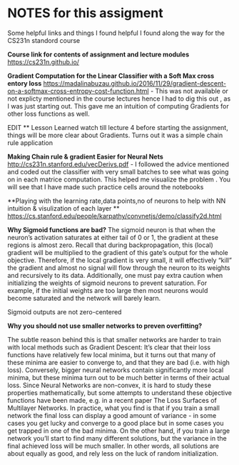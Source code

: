 # NOTES for this assigment

Some helpful links and things I found helpful I found along the way for the CS231n standord course

**Course link for contents of assignment and lecture modules**
https://cs231n.github.io/


**Gradient Computation for the Linear Classifier with a Soft Max cross entory loss**
https://madalinabuzau.github.io/2016/11/29/gradient-descent-on-a-softmax-cross-entropy-cost-function.html - This was not available or not explicty mentioned in the course lectures hence I had to dig this out , as I was just starting out. This gave me an intuition of computing Gradients for other loss functions as well.

EDIT ** Lesson Learned watch till lecture 4 before starting the assignment, things will be more clear about Gradients. Turns out it was a simple chain rule application


**Making Chain rule & gradient Easier for Neural Nets**
http://cs231n.stanford.edu/vecDerivs.pdf - I followed the advice mentioned and coded out the classifier with very small batches to see what was going on in each matrice computation. This helped me visualize the problem . You will see that I have made such practice cells around the notebooks

**Playing with the learning rate,data points,no of neurons to help with NN intuition & visulization of each layer **
https://cs.stanford.edu/people/karpathy/convnetjs/demo/classify2d.html


**Why Sigmoid functions are bad?**
The sigmoid neuron is that when the neuron’s activation saturates at either tail of 0 or 1, the gradient at these regions is almost zero. Recall that during backpropagation, this (local) gradient will be multiplied to the gradient of this gate’s output for the whole objective. Therefore, if the local gradient is very small, it will effectively “kill” the gradient and almost no signal will flow through the neuron to its weights and recursively to its data. Additionally, one must pay extra caution when initializing the weights of sigmoid neurons to prevent saturation. For example, if the initial weights are too large then most neurons would become saturated and the network will barely learn.

Sigmoid outputs are not zero-centered

**Why you should not use smaller networks to preven overfitting?**

The subtle reason behind this is that smaller networks are harder to train with local methods such as Gradient Descent: It’s clear that their loss functions have relatively few local minima, but it turns out that many of these minima are easier to converge to, and that they are bad (i.e. with high loss). Conversely, bigger neural networks contain significantly more local minima, but these minima turn out to be much better in terms of their actual loss. Since Neural Networks are non-convex, it is hard to study these properties mathematically, but some attempts to understand these objective functions have been made, e.g. in a recent paper The Loss Surfaces of Multilayer Networks. In practice, what you find is that if you train a small network the final loss can display a good amount of variance - in some cases you get lucky and converge to a good place but in some cases you get trapped in one of the bad minima. On the other hand, if you train a large network you’ll start to find many different solutions, but the variance in the final achieved loss will be much smaller. In other words, all solutions are about equally as good, and rely less on the luck of random initialization.
